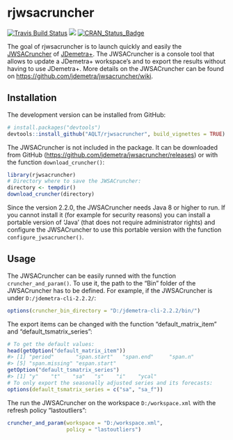 
<!-- README.md is generated from README.Rmd. Please edit that file -->

# rjwsacruncher

[![Travis Build
Status](https://travis-ci.org/AQLT/rjwsacruncher.svg?branch=master)](https://travis-ci.org/AQLT/rjwsacruncher)
[![](https://img.shields.io/badge/lifecycle-experimental-orange.svg?logo=github)](https://www.tidyverse.org/lifecycle/#experimental)
[![CRAN\_Status\_Badge](http://www.r-pkg.org/badges/version/rjdemetra)](https://cran.r-project.org/package=rjdemetra)

The goal of rjwsacruncher is to launch quickly and easily the
[JWSACruncher](https://github.com/jdemetra/jwsacruncher) of
[JDemetra+](https://github.com/jdemetra/jdemetra-app). The JWSACruncher
is a console tool that allows to update a JDemetra+ workspace’s and to
export the results without having to use JDemetra+. More details on the
JWSACruncher can be found on
<https://github.com/jdemetra/jwsacruncher/wiki>.

## Installation

The development version can be installed from GitHub:

``` r
# install.packages("devtools")
devtools::install_github("AQLT/rjwsacruncher", build_vignettes = TRUE)
```

The JWSACruncher is not included in the package. It can be downloaded
from GitHub (<https://github.com/jdemetra/jwsacruncher/releases>) or
with the function `download_cruncher()`:

``` r
library(rjwsacruncher)
# Directory where to save the JWSACruncher:
directory <- tempdir()
download_cruncher(directory)
```

Since the version 2.2.0, the JWSACruncher needs Java 8 or higher to run.
If you cannot install it (for example for security reasons) you can
install a portable version of ‘Java’ (that does not require
administrator rights) and configure the JWSACruncher to use this
portable version with the function `configure_jwsacruncher()`.

## Usage

The JWSACruncher can be easily runned with the function
`cruncher_and_param()`. To use it, the path to the “Bin” folder of the
JWSACruncher has to be defined. For example, if the JWSACruncher is
under `D:/jdemetra-cli-2.2.2/`:

``` r
options(cruncher_bin_directory = "D:/jdemetra-cli-2.2.2/bin/")
```

The export items can be changed with the function
“default\_matrix\_item” and “default\_tsmatrix\_series”:

``` r
# To get the default values:
head(getOption("default_matrix_item"))
#> [1] "period"       "span.start"   "span.end"     "span.n"      
#> [5] "span.missing" "espan.start"
getOption("default_tsmatrix_series")
#> [1] "y"    "t"    "sa"   "s"    "i"    "ycal"
# To only export the seasonally adjusted series and its forecasts:
options(default_tsmatrix_series = c("sa", "sa_f"))
```

The run the JWSACruncher on the workspace `D:/workspace.xml` with the
refresh policy “lastoutliers”:

``` r
cruncher_and_param(workspace = "D:/workspace.xml",
                   policy = "lastoutliers")
```
